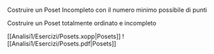 Costruire un Poset Incompleto con il numero minimo possibile di punti 


Costruire un Poset totalmente ordinato e incompleto

[[Analisi1/Esercizi/Posets.xopp|Posets]] ![[Analisi1/Esercizi/Posets.pdf|Posets]]
